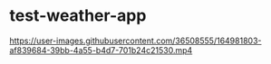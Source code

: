 # test-weather-app



https://user-images.githubusercontent.com/36508555/164981803-af839684-39bb-4a55-b4d7-701b24c21530.mp4



